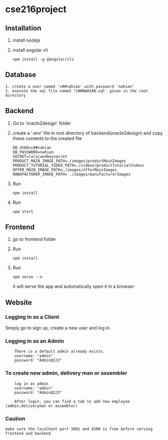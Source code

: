 # cse216project

## Installation

1.  install nodejs
2.  install angular cli

        npm install -g @angular/cli

## Database

    1. create a user named 'c##nahian' with password 'nahian'
    2. execute the sql file named 'C##NAHIAN.sql' given in the root directory

## Backend

1.  Go to 'oracle2design' folder
2.  create a '.env' file in root directory of backend(oracle2design) and copy these contents to the created file

        DB_USER=c##nahian
        DB_PASSWORD=nahian
        SECRET=lalalandkeysecret
        PRODUCT_MAIN_IMAGE_PATH=./images/productMainImages
        PRODUCT_TUTORIAL_VIDEO_PATH=./videos/productTutorialVideos
        OFFER_MAIN_IMAGE_PATH=./images/offerMainImages
        MANUFACTURER_IMAGE_PATH= ./images/manufacturerImages

3.  Run

        npm install

4.  Run

        npm start

## Frontend

1.  go to frontend folder
2.  Run

        npm install

3.  Run

        npm serve --o

    it will serve the app and automatically open it in a browser
    
## Website
### Logging in as a Client
Simply go to sign up, create a new user and log in.
### Logging in as an Admin
        There is a default admin already exists.
        username: "admin"
        password: "Admin@123"

### To create new admin, delivery man or assembler

        log in as admin
        username: "admin"
        password: "Admin@123"

        After login, you can find a tab to add new employee (admin,deliveryman or assembler)
     
### Caution

    make sure the localhost port 3001 and 4200 is free before serving frontend and backend
